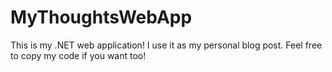 # MyThoughtsWebApp
This is my .NET web application! I use it as my personal blog post. Feel free to copy my code if you want too!
